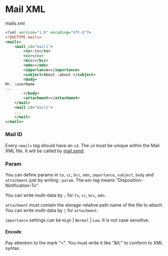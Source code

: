 # Mail XML

mails.xml

```xml
<?xml version="1.0" encoding="UTF-8"?>
<!DOCTYPE mails>
<mails>
    <mail id="mail1">
        <to>:to</to>
        <cc></cc>
        <bcc></bcc>
        <mdn></mdn>
        <importance></importance>
        <subject>About :about </subject>
        <body>
Mr. :userName
...
        </body>
        <attachment></attachment>
    </mail>
    <mail id="mail2">
    ...
    </mail>
</mails>
```

### Mail ID
Every `<mail>` tag should have an `id`. The `id` must be unique within the Mail XML file. It will be called by [mail.send](mail.send.md).

### Param
You can define params in `to`, `cc`, `bcc`, `mdn`, `importance`, `subject`, `body` and `attachment` just by writing `:param`. The `mdn` tag means "Disposition-Notification-To".

You can write multi-data by `;` for `to`, `cc`, `bcc`, `mdn`.

`attachment` must contain the storage-relative path name of the file to attach. You can write multi-data by `|` for `attachment`.

`importance` settings can be `High` | `Normal` | `Low`. It is not case sensitive.

#### Encode
Pay attention to the mark "<". You must write it like "&amp;lt;" to conform to XML syntax.